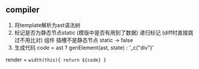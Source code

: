 ## compiler
1. 将template解析为ast语法树
2. 标记是否为静态节点static (模版中是否有用到了数据) 递归标记 (diff时直接跳过不用比对)
   组件 插槽不是静态节点 static -> false
3. 生成代码
  code = ast ? genElement(ast, state) : '_c("div")'
  <!-- _c('div', [_c('span', [_v("hello world")])]) -->
  render = `width(this){ return ${code} }`